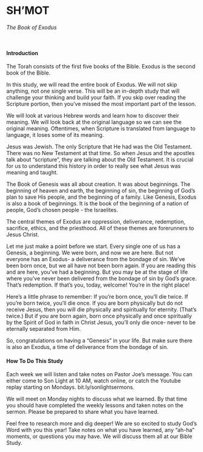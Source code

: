 # SH’MOT
*The Book of Exodus*

&nbsp;

#### Introduction

The Torah consists of the first five books of the Bible.  Exodus is the second book of the Bible. 

In this study, we will read the entire book of Exodus. We will not skip anything, not one single verse. This will be an in-depth study that will challenge your thinking and build your faith. If you skip over reading the Scripture portion, then you’ve missed the most important part of the lesson. 

We will look at various Hebrew words and learn how to discover their meaning. We will look back at the original language so we can see the original meaning. Oftentimes, when Scripture is translated from language to language, it loses some of its meaning. 

Jesus was Jewish. The only Scripture that He had was the Old Testament. There was no New Testament at that time. So when Jesus and the apostles talk about “scripture”, they are talking about the Old Testament. It is crucial for us to understand this history in order to really see what Jesus was meaning and taught. 

The Book of Genesis was all about creation. It was about beginnings. The beginning of heaven and earth, the beginning of sin, the beginning of God’s plan to save His people, and the beginning of a family. Like Genesis, Exodus is also a book of beginnings. It is the book of the beginning of a nation of people, God’s chosen people - the Israelites. 

The central themes of Exodus are oppression, deliverance, redemption, sacrifice, ethics, and the priesthood. All of these themes are forerunners to Jesus Christ.

Let me just make a point before we start. Every single one of us has a Genesis, a beginning. We were born, and now we are here. But not everyone has an Exodus- a deliverance from the bondage of sin. We’ve been born once, but we all have not been born again. If you are reading this and are here, you’ve had a beginning. But you may be at the stage of life where you’ve never been delivered from the bondage of sin by God’s grace. That’s redemption. If that’s you, today, welcome! You’re in the right place! 

Here’s a little phrase to remember: If you’re born once, you’ll die twice. If you’re born twice, you’ll die once. If you are born physically but do not receive Jesus, then you will die physically and spiritually for eternity. (That’s twice.) But if you are born again, born once physically and once spiritually by the Spirit of God in faith in Christ Jesus, you’ll only die once- never to be eternally separated from Him. 

So, congratulations on having a “Genesis” in your life. But make sure there is also an Exodus, a time of deliverance from the bondage of sin. 

#### How To Do This Study

Each week we will listen and take notes on Pastor Joe’s message. You can either come to Son Light at 10 AM, watch online, or catch the Youtube replay starting on Mondays. bit.ly/sonlightsermons. 

We will meet on Monday nights to discuss what we learned. By that time you should have completed the weekly lessons and taken notes on the sermon. Please be prepared to share what you have learned. 

Feel free to research more and dig deeper! We are so excited to study God’s Word with you this year!
Take notes on what you have learned, any “ah-ha” moments, or questions you may have. We will discuss them all at our Bible Study. 
